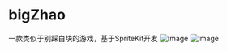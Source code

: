# bigZhao
一款类似于别踩白块的游戏，基于SpriteKit开发
![image](http://github.com/ilordhalo/bigZhao/raw/master/bigZhao1.png)
![image](http://github.com/ilordhalo/bigZhao/raw/master/bigZhao2.png)
